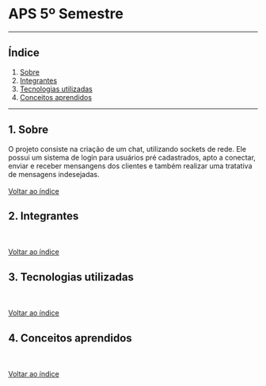 # APS 5º Semestre

***

## <a name="indice">Índice</a>
  1. [Sobre](#sobre)
  2. [Integrantes](#integrantes)
  3. [Tecnologias utilizadas](#tecnologias-utilizadas)
  4. [Conceitos aprendidos](#conceitos-aprendidos)

***

## <a name="sobre">1. Sobre</a>
  O projeto consiste na criação de um chat, utilizando sockets de rede. Ele possui
  um sistema de login para usuários pré cadastrados, apto a conectar, enviar e receber 
  mensangens dos clientes e também realizar uma tratativa de mensagens indesejadas.
  <br/><br/>[Voltar ao índice](#indice)

## <a name="integrantes">2. Integrantes</a>

  <br/><br/>[Voltar ao índice](#indice)

## <a name="tecnologias-utilizadas">3. Tecnologias utilizadas</a>

  <br/><br/>[Voltar ao índice](#indice)

## <a name="conceitos-aprendidos">4. Conceitos aprendidos</a>

  <br/><br/>[Voltar ao índice](#indice)
